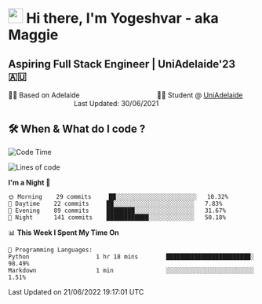 <h1><img src="https://emojis.slackmojis.com/emojis/images/1531849430/4246/blob-sunglasses.gif?1531849430" width="30"/> Hi there, I'm Yogeshvar - aka Maggie</h1>

## Aspiring Full Stack Engineer | UniAdelaide'23 🇦🇺  
🏂🏻  Based on Adelaide &nbsp;&nbsp;&nbsp;&nbsp;&nbsp;&nbsp;&nbsp;&nbsp;&nbsp;&nbsp;&nbsp;&nbsp;&nbsp;&nbsp;&nbsp;&nbsp;&nbsp;&nbsp;&nbsp;&nbsp;&nbsp;&nbsp;&nbsp;&nbsp;&nbsp;&nbsp;&nbsp;&nbsp;&nbsp;&nbsp;&nbsp;&nbsp;&nbsp;&nbsp;&nbsp;&nbsp;&nbsp;&nbsp;&nbsp;👨‍💻 Student @ [UniAdelaide](https://www.adelaide.edu.au)   &nbsp;&nbsp;&nbsp;&nbsp;&nbsp;&nbsp;&nbsp;&nbsp;&nbsp;&nbsp;&nbsp;&nbsp;&nbsp;&nbsp;&nbsp;&nbsp;&nbsp;&nbsp;&nbsp;&nbsp;&nbsp;&nbsp;&nbsp;&nbsp;&nbsp;&nbsp;&nbsp;&nbsp;&nbsp;&nbsp;&nbsp;&nbsp; &nbsp;Last Updated: 30/06/2021

## 🛠 When & What do I code ?  

<!--START_SECTION:waka-->
![Code Time](http://img.shields.io/badge/Code%20Time-1%2C581%20hrs%207%20mins-blue)

![Lines of code](https://img.shields.io/badge/From%20Hello%20World%20I%27ve%20Written-2%20Million%20lines%20of%20code-blue)

**I'm a Night 🦉** 

```text
🌞 Morning    29 commits     ██░░░░░░░░░░░░░░░░░░░░░░░   10.32% 
🌆 Daytime    22 commits     ██░░░░░░░░░░░░░░░░░░░░░░░   7.83% 
🌃 Evening    89 commits     ████████░░░░░░░░░░░░░░░░░   31.67% 
🌙 Night      141 commits    ████████████░░░░░░░░░░░░░   50.18%

```


📊 **This Week I Spent My Time On** 

```text
💬 Programming Languages: 
Python                   1 hr 18 mins        ████████████████████████░   98.49% 
Markdown                 1 min               ░░░░░░░░░░░░░░░░░░░░░░░░░   1.51%

```


 Last Updated on 21/06/2022 19:17:01 UTC
<!--END_SECTION:waka-->
